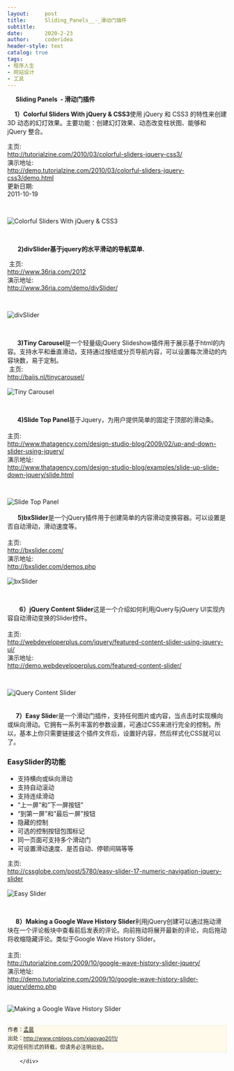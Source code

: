 ```yaml
---
layout:     post
title:      Sliding_Panels__-_滑动门插件
subtitle:   
date:       2020-2-23
author:     coderidea
header-style: text
catalog: true
tags:
- 程序人生
- 网站设计
- 工具
--- 
```

<div class="postBody">
			<div id="cnblogs_post_body" class="blogpost-body"><p>    <strong> Sliding Panels  - 滑动门插件</strong></p>
<p><strong>     1）Colorful Sliders With jQuery &amp; CSS3</strong>使用 jQuery 和 CSS3 的特性来创建3D 动态的幻灯效果。主要功能：创建幻灯效果、动态改变柱状图、能够和 jQuery 整合。</p>
<div>
<div class="P">
<div class="K">主页:</div>
</div>
<div class="P">
<div class="V"><a href="http://tutorialzine.com/2010/03/colorful-sliders-jquery-css3/">http://tutorialzine.com/2010/03/colorful-sliders-jquery-css3/</a></div>
</div>
<div class="P">
<div class="K">演示地址:</div>
<div class="V"><a href="http://demo.tutorialzine.com/2010/03/colorful-sliders-jquery-css3/demo.html">http://demo.tutorialzine.com/2010/03/colorful-sliders-jquery-css3/demo.html</a></div>
</div>
<div class="P">
<div class="K">更新日期:</div>
<div class="V">2011-10-19</div>
</div>
</div>
<p> </p>
<div class="Img"><img src="http://www.open-lib.com/attachment/2011-10/19-22-47-47d.jpg" alt="Colorful Sliders With jQuery &amp; CSS3" /></div>
<div class="Content">
<p> </p>
<p>      <strong>2)divSlider基于jquery的水平滑动的导航菜单.</strong></p>
<div class="Name">
<div class="tool gray"> 主页:</div>
</div>
<div>
<div class="P">
<div class="V"><a href="http://www.36ria.com/2012">http://www.36ria.com/2012</a></div>
</div>
<div class="P">
<div class="K">演示地址:</div>
<div class="V"><a href="http://www.36ria.com/demo/divSlider/">http://www.36ria.com/demo/divSlider/</a></div>
</div>
</div>
<p> </p>
<div class="Img"><img src="http://www.open-lib.com/attachment/2010-07-27/14-24-16c.jpg" alt="divSlider" /></div>
<div class="Content">
<p> </p>
<div class="Name">     <strong> 3)Tiny Carousel</strong>是一个轻量级jQuery Slideshow插件用于展示基于html的内容。支持水平和垂直滑动，支持通过按纽或分页导航内容，可以设置每次滑动的内容块数，易于定制。
<div class="tool gray"> 主页:</div>
</div>
<div>
<div class="P">
<div class="V"><a href="http://baijs.nl/tinycarousel/">http://baijs.nl/tinycarousel/</a></div>
</div>
<div class="P">
<div class="K"> </div>
</div>
</div>
<div class="Img"><img src="http://www.open-lib.com/attachment/2010-05-22/11-7-57b.jpg" alt="Tiny Carousel" /></div>
<div class="Content">
<p> </p>
<div class="Name">     <strong> 4)Slide Top Panel</strong>基于Jquery，为用户提供简单的固定于顶部的滑动条。
<div class="tool gray"> </div>
</div>
<div>
<div class="P">
<div class="K">主页:</div>
</div>
<div class="P">
<div class="V"><a href="http://www.thatagency.com/design-studio-blog/2009/02/up-and-down-slider-using-jquery/">http://www.thatagency.com/design-studio-blog/2009/02/up-and-down-slider-using-jquery/</a></div>
</div>
<div class="P">
<div class="K">演示地址:</div>
<div class="V"><a href="http://www.thatagency.com/design-studio-blog/examples/slide-up-slide-down-jquery/slide.html">http://www.thatagency.com/design-studio-blog/examples/slide-up-slide-down-jquery/slide.html</a></div>
</div>
</div>
<p> </p>
<div class="Img"><img src="http://www.open-lib.com/attachment/2009-12-31/9-39-42e.png" alt="Slide Top Panel" /></div>
<div class="Img"> </div>
<div class="Content">
<div class="Name">      <strong>5)bxSlider</strong>是一个jQuery插件用于创建简单的内容滑动变换容器。可以设置是否自动滑动，滑动速度等。
<div class="tool gray"> </div>
</div>
<div>
<div class="P">
<div class="K">主页:</div>
</div>
<div class="P">
<div class="V"><a href="http://bxslider.com/">http://bxslider.com/</a></div>
</div>
<div class="P">
<div class="K">演示地址:</div>
<div class="V"><a href="http://bxslider.com/demos.php">http://bxslider.com/demos.php</a></div>
</div>
<div class="P">
<div class="K"> </div>
</div>
</div>
<div class="Img"><img src="http://www.open-lib.com/attachment/2009-12-04/9-12-48a.jpg" alt="bxSlider" /></div>
<div class="Content">
<p> </p>
<div class="Name">       <strong>6）jQuery Content Slider</strong>这是一个介绍如何利用jQuery与jQuery UI实现内容自动滑动变换的Slider控件。
<div class="tool gray"> </div>
</div>
<div>
<div class="P">
<div class="K">主页:</div>
</div>
<div class="P">
<div class="V"><a href="http://webdeveloperplus.com/jquery/featured-content-slider-using-jquery-ui/">http://webdeveloperplus.com/jquery/featured-content-slider-using-jquery-ui/</a></div>
</div>
<div class="P">
<div class="K">演示地址:</div>
<div class="V"><a href="http://demo.webdeveloperplus.com/featured-content-slider/">http://demo.webdeveloperplus.com/featured-content-slider/</a></div>
</div>
</div>
<p> </p>
</div>
<div class="Img"><img src="http://www.open-lib.com/attachment/2009-8-06/15-42-13.jpg" alt="jQuery Content Slider" /></div>
</div>
<div class="Img"> </div>
<div class="Img">
<div class="Name">     </div>
<div class="Name">     <strong>7）Easy Slide</strong>r是一个滑动门插件，支持任何图片或内容，当点击时实现横向或纵向滑动。它拥有一系列丰富的参数设置，可通过CSS来进行完全的控制。所以，基本上你只需要链接这个插件文件后，设置好内容，然后样式化CSS就可以了。</div>
<div class="Name">
<div class="tool gray">
<h3>EasySlider的功能</h3>
<ul><li>支持横向或纵向滑动</li>
<li>支持自动滚动</li>
<li>支持连续滑动</li>
<li>“上一屏”和”下一屏按钮”</li>
<li>“到第一屏”和”最后一屏”按钮</li>
<li>隐藏的控制</li>
<li>可选的控制按钮包围标记</li>
<li>同一页面可支持多个滑动门</li>
<li>可设置滑动速度、是否自动、停顿间隔等等</li>
</ul></div>
</div>
<div>
<div class="P">
<div class="K">主页:</div>
</div>
<div class="P">
<div class="V"><a href="http://cssglobe.com/post/5780/easy-slider-17-numeric-navigation-jquery-slider">http://cssglobe.com/post/5780/easy-slider-17-numeric-navigation-jquery-slider</a></div>
</div>
</div>
<br /><div class="Img"><img src="http://www.open-lib.com/attachment/2009-08-15/18-33-45e.gif" alt="Easy Slider" /></div>
<div class="Content">
<p> </p>
<div class="Name">
<div class="Name">    <strong> 8）Making a Google Wave History Slider</strong>利用jQuery创建可以通过拖动滑块在一个评论板块中查看前后发表的评论。向前拖动将展开最新的评论，向后拖动将收缩隐藏评论。类似于Google Wave History Slider。
<div class="tool gray"> </div>
</div>
<div>
<div class="P">
<div class="K">主页:</div>
</div>
<div class="P">
<div class="V"><a href="http://tutorialzine.com/2009/10/google-wave-history-slider-jquery/">http://tutorialzine.com/2009/10/google-wave-history-slider-jquery/</a></div>
</div>
<div class="P">
<div class="K">演示地址:</div>
<div class="V"><a href="http://demo.tutorialzine.com/2009/10/google-wave-history-slider-jquery/demo.php">http://demo.tutorialzine.com/2009/10/google-wave-history-slider-jquery/demo.php</a></div>
</div>
<div class="P">
<div class="K"> </div>
</div>
</div>
<br /><div class="Img"><img src="http://www.open-lib.com/attachment/2009-11-03/20-0-55a.jpg" alt="Making a Google Wave History Slider" /></div>
</div>


<div id="ckepop"> </div>
<div>
<p id="PSignature" style="line-height:20px;background:#FFFAEA no-repeat 2% 50%;font-size:12px;border:#e0e0e0 1px dashed;">作者：<a href="http://www.cnblogs.com/xiaoyao2011/">孟晨</a> <br /> 出处：<a href="http://www.cnblogs.com/xiaoyao2011/">http://www.cnblogs.com/xiaoyao2011/</a> <br />欢迎任何形式的转载，但请务必注明出处。</p>
</div>
</div>
</div>
</div>
</div>
</div></div><div id="MySignature"></div>
<div class="clear"></div>
<div id="blog_post_info_block">
<div id="BlogPostCategory"></div>
<div id="EntryTag"></div>
<div id="blog_post_info">
</div>
<div class="clear"></div>
<div id="post_next_prev"></div>
</div>


		</div>